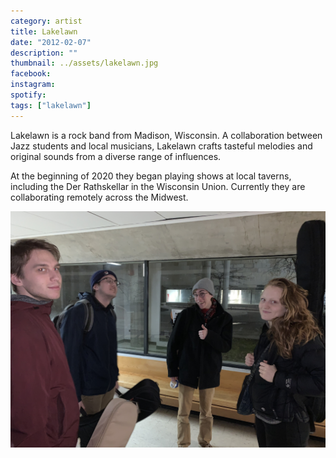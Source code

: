 ```yaml
---
category: artist
title: Lakelawn
date: "2012-02-07"
description: ""
thumbnail: ../assets/lakelawn.jpg
facebook:
instagram:
spotify:
tags: ["lakelawn"]
---
```


Lakelawn is a rock band from Madison, Wisconsin. A collaboration between Jazz students and local musicians, Lakelawn crafts tasteful melodies and original sounds from a diverse range of influences.

At the beginning of 2020 they began playing shows at local taverns, including the Der Rathskellar in the Wisconsin Union. Currently they are collaborating remotely across the Midwest.

![Lakelawn](../assets/lakelawn-1.jpg)
